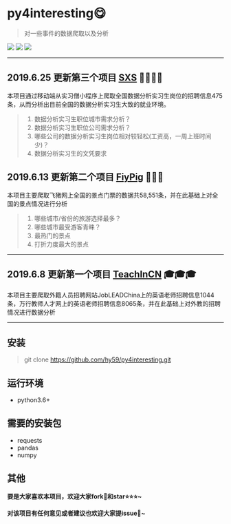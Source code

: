 # py4interesting😋
>对一些事件的数据爬取以及分析

![](https://img.shields.io/badge/python%20-3.6-brightgreen.svg) ![](https://img.shields.io/badge/build-passing-green.svg) ![](https://img.shields.io/badge/author-Chase%20Huang-yellowgreen.svg)

------

## 2019.6.25 更新第三个项目 [SXS](https://github.com/hy59/py4interesting/tree/master/Shixiseng) 💼🏃👨‍🎓
本项目通过移动端从实习僧小程序上爬取全国数据分析实习生岗位的招聘信息475条，从而分析出目前全国的数据分析实习生大致的就业环境。
>1. 数据分析实习生职位城市需求分析？
>2. 数据分析实习生职位公司需求分析？
>3. 哪些公司的数据分析实习生岗位相对较轻松(工资高，一周上班时间少)？
>4. 数据分析实习生的文凭要求

## 2019.6.13 更新第二个项目 [FiyPig](https://github.com/hy59/py4interesting/tree/master/Flypig) 🐷🎠💸
本项目主要爬取飞猪网上全国的景点门票的数据共58,551条，并在此基础上对全国的景点情况进行分析
>1. 哪些城市/省份的旅游选择最多？
>2. 哪些城市最受游客青睐？
>3. 最热门的景点
>4. 打折力度最大的景点
------

## 2019.6.8 更新第一个项目 [TeachInCN](https://github.com/hy59/py4interesting/tree/master/TeachInCN) 🎓🎓🎓
本项目主要爬取外籍人员招聘网站JobLEADChina上的英语老师招聘信息1044条，万行教师人才网上的英语老师招聘信息8065条，并在此基础上对外教的招聘情况进行数据分析

------

## 安装

>git clone https://github.com/hy59/py4interesting.git

## 运行环境
- python3.6+

## 需要的安装包
- requests
- pandas 
- numpy 

## 其他

**要是大家喜欢本项目，欢迎大家fork🍴和star⭐⭐⭐~**

**对该项目有任何意见或者建议也欢迎大家提issue🙋~**